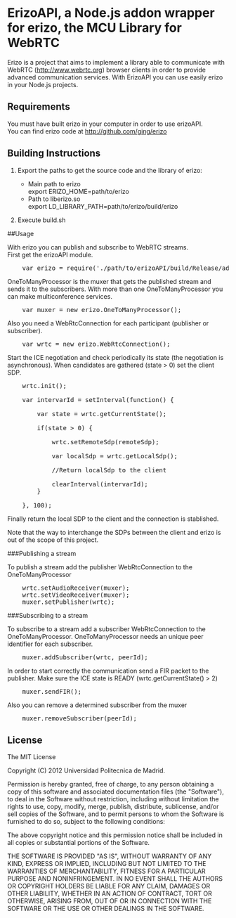 # ErizoAPI, a Node.js addon wrapper for erizo, the MCU Library for WebRTC 

Erizo is a project that aims to implement a library able to communicate with WebRTC (http://www.webrtc.org) browser clients in order to provide advanced communication services. With ErizoAPI you can use easily erizo in your Node.js projects.

## Requirements

You must have built erizo in your computer in order to use erizoAPI.<br>
You can find erizo code at <a href="http://github.com/ging/erizo">http://github.com/ging/erizo</a>
 
## Building Instructions

1. Export the paths to get the source code and the library of erizo: 

    - Main path to erizo<br>
    export ERIZO_HOME=path/to/erizo
    - Path to liberizo.so<br>
    export LD\_LIBRARY\_PATH=path/to/erizo/build/erizo

2. Execute build.sh

##Usage

With erizo you can publish and subscribe to WebRTC streams.<br>
First get the erizoAPI module.   

<pre>
    var erizo = require('./path/to/erizoAPI/build/Release/addon');
</pre>

OneToManyProcessor is the muxer that gets the published stream and sends it to the subscribers. With more than one OneToManyProcessor you can make multiconference services.

<pre>
    var muxer = new erizo.OneToManyProcessor();        
</pre>

Also you need a WebRtcConnection for each participant (publisher or subscriber). 

<pre>
    var wrtc = new erizo.WebRtcConnection();
</pre>

Start the ICE negotiation and check periodically its state (the negotiation is asynchronous). When candidates are gathered (state > 0) set the client SDP.

<pre>
    wrtc.init();
                           
    var intervarId = setInterval(function() {

        var state = wrtc.getCurrentState();

        if(state > 0) {

            wrtc.setRemoteSdp(remoteSdp);
   
            var localSdp = wrtc.getLocalSdp();

            //Return localSdp to the client
    
            clearInterval(intervarId);
        }

    }, 100);
</pre>

Finally return the local SDP to the client and the connection is stablished.

Note that the way to interchange the SDPs between the client and erizo is out of the scope of this project. 


###Publishing a stream

To publish a stream add the publisher WebRtcConnection to the OneToManyProcessor

<pre>
    wrtc.setAudioReceiver(muxer);
    wrtc.setVideoReceiver(muxer);
    muxer.setPublisher(wrtc);
</pre>
  


###Subscribing to a stream

To subscribe to a stream add a subscriber WebRtcConnection to the OneToManyProcessor. OneToManyProcessor needs an unique peer identifier for each subscriber.

<pre>
    muxer.addSubscriber(wrtc, peerId);
</pre> 

In order to start correctly the communication send a FIR packet to the publisher. Make sure the ICE state is READY (wrtc.getCurrentState() > 2)

<pre>
    muxer.sendFIR();                    
</pre> 

Also you can remove a determined subscriber from the muxer

<pre>
    muxer.removeSubscriber(peerId);                    
</pre> 


## License

The MIT License

Copyright (C) 2012 Universidad Politecnica de Madrid.

Permission is hereby granted, free of charge, to any person obtaining a copy of this software and associated documentation files (the "Software"), to deal in the Software without restriction, including without limitation the rights to use, copy, modify, merge, publish, distribute, sublicense, and/or sell copies of the Software, and to permit persons to whom the Software is furnished to do so, subject to the following conditions:

The above copyright notice and this permission notice shall be included in all copies or substantial portions of the Software.

THE SOFTWARE IS PROVIDED "AS IS", WITHOUT WARRANTY OF ANY KIND, EXPRESS OR IMPLIED, INCLUDING BUT NOT LIMITED TO THE WARRANTIES OF MERCHANTABILITY, FITNESS FOR A PARTICULAR PURPOSE AND NONINFRINGEMENT. IN NO EVENT SHALL THE AUTHORS OR COPYRIGHT HOLDERS BE LIABLE FOR ANY CLAIM, DAMAGES OR OTHER LIABILITY, WHETHER IN AN ACTION OF CONTRACT, TORT OR OTHERWISE, ARISING FROM, OUT OF OR IN CONNECTION WITH THE SOFTWARE OR THE USE OR OTHER DEALINGS IN THE SOFTWARE.
